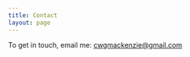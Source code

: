 ```yaml
---
title: Contact
layout: page
---
```



To get in touch, email me:
<a href="mailto:cwgmackenzie@gmail.com">cwgmackenzie@gmail.com</a>


